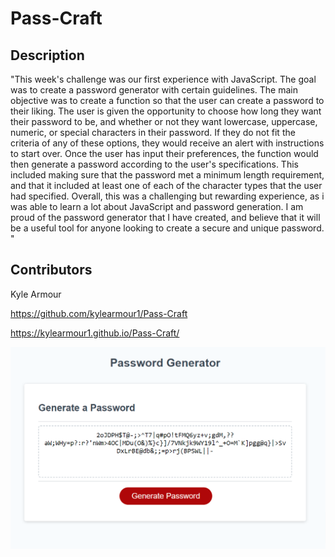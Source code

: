 # Pass-Craft

## Description

"This week's challenge was our first experience with JavaScript. The goal was to create a password generator with certain guidelines. The main objective was to create a function so that the user can create a password to their liking. The user is given the opportunity to choose how long they want their password to be, and whether or not they want lowercase, uppercase, numeric, or special characters in their password. If they do not fit the criteria of any of these options, they would receive an alert with instructions to start over. Once the user has input their preferences, the function would then generate a password according to the user's specifications. This included making sure that the password met a minimum length requirement, and that it included at least one of each of the character types that the user had specified. Overall, this was a challenging but rewarding experience, as i was able to learn a lot about JavaScript and password generation. I am proud of the password generator that I have created, and believe that it will be a useful tool for anyone looking to create a secure and unique password. "
## Contributors

Kyle Armour

https://github.com/kylearmour1/Pass-Craft

https://kylearmour1.github.io/Pass-Craft/


![Screenshot of my website](Assets\Password-Generator.png)

